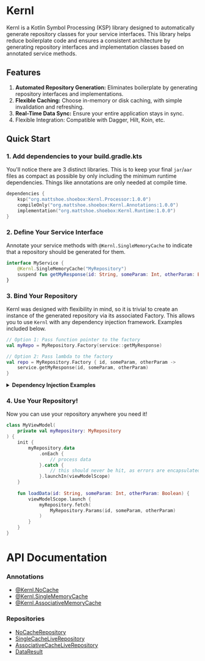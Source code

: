 # Kernl

Kernl is a Kotlin Symbol Processing (KSP) library designed to automatically generate repository classes for your service interfaces. This library helps reduce boilerplate code and ensures a consistent architecture by generating repository interfaces and implementation classes based on annotated service methods.


## Features

1. **Automated Repository Generation:** Eliminates boilerplate by generating repository interfaces and implementations.
2. **Flexible Caching:** Choose in-memory or disk caching, with simple invalidation and refreshing.
3. **Real-Time Data Sync:** Ensure your entire application stays in sync.
4. Flexible Integration: Compatible with Dagger, Hilt, Koin, etc.

## Quick Start

### 1. Add dependencies to your build.gradle.kts
You'll notice there are 3 distinct libraries. This is to keep your final `jar`/`aar` files as compact as possible by only
including the minimum runtime dependencies. Things like annotations are only needed at compile time.
```kotlin
dependencies {
    ksp("org.mattshoe.shoebox:Kernl.Processor:1.0.0")
    compileOnly("org.mattshoe.shoebox:Kernl.Annotations:1.0.0")
    implementation("org.mattshoe.shoebox:Kernl.Runtime:1.0.0")
}
```

### 2. Define Your Service Interface

Annotate your service methods with `@Kernl.SingleMemoryCache` to indicate that a repository should be generated for them.

```kotlin
interface MyService {
    @Kernl.SingleMemoryCache("MyRepository")
    suspend fun getMyResponse(id: String, someParam: Int, otherParam: Boolean): MyResponseData
}
```

### 3. Bind Your Repository

Kernl was designed with flexibility in mind, so it is trivial to create an instance of the generated repository 
via its associated Factory. This allows you to use `Kernl` with any dependency injection framework. Examples included below.

```kotlin
// Option 1: Pass function pointer to the factory
val myRepo = MyRepository.Factory(service::getMyResponse)

// Option 2: Pass lambda to the factory
val repo = MyRepository.Factory { id, someParam, otherParam ->
    service.getMyResponse(id, someParam, otherParam)
}
```

<details>
    <summary><b>Dependency Injection Examples</b></summary>

#### Dagger Sample
```kotlin
@Module
interface MyServiceModule {
    companion object {
        @Provides
        fun provideMyRepository(
            service: MyService
        ): MyRepository {
            return MyRepository.Factory(service::getMyResponse)
        }
    }
}
```

#### Hilt Sample
```kotlin
@Module
@InstallIn(SingletonComponent::class)
object MyServiceModule {
    
    @Singleton
    @Provides
    fun provideMyRepository(
        service: MyService
    ): MyServiceRepository {
        return MyRepository.Factory(service::getMyResponse)
    }
}
```

#### Koin Sample
```kotlin
val myServiceModule = module {
    single<MyRepository> {
        MyRepository.Factory(get<MyService>()::getMyResponse)
    }
}
```

#### Spring Sample
```kotlin
@Configuration
class MyServiceConfiguration {

    @Bean
    fun myRepository(service: MyService): MyRepository {
        return MyRepository.Factory(service::getMyResponse)
    }
}
```
</details>


### 4. Use Your Repository!

Now you can use your repository anywhere you need it!

```kotlin
class MyViewModel(
    private val myRepository: MyRepository
) {
    init {
        myRepository.data
            .onEach {
                // process data
            }.catch {
                // this should never be hit, as errors are encapsulated in DataResult
            }.launchIn(viewModelScope)
    }
    
    fun loadData(id: String, someParam: Int, otherParam: Boolean) {
        viewModelScope.launch {
            myRepository.fetch(
                MyRepository.Params(id, someParam, otherParam)
            )
        }
    }
}
```



# API Documentation 

### Annotations
- [@Kernl.NoCache](docs/NO_CACHE.md)
- [@Kernl.SingleMemoryCache](docs/SINGLE_MEMORY_CACHE.md)
- [@Kernl.AssociativeMemoryCache](docs/ASSOCIATIVE_MEMORY_CACHE.md)

### Repositories
- [NoCacheRepository](docs/NO_CACHE_REPOSITORY.md)
- [SingleCacheLiveRepository](docs/SINGLE_CACHE_LIVE_REPOSITORY.md)
- [AssociativeCacheLiveRepository](docs/ASSOCIATIVE_MEMORY_CACHE_LIVE_REPOSITORY.md)
- [DataResult](docs/DATA_RESULT.md)